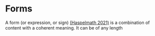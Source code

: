 # Forms
A form (or expression, or sign) [(Haspelmath 2021)](https://link.springer.com/article/10.1007/s11525-020-09355-5#Sec4) is a combination of content with a coherent meaning.
It can be of any length